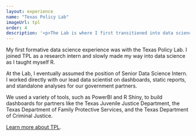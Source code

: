 ```yaml
---
layout: experience
name: "Texas Policy Lab"
imageUrl: tpl
order: 4
description: '<p>The Lab is where I first transitioned into data science by teaching myself R, and eventually assumed the position of Senior Data Science Intern. I worked directly with our lead data scientist on dashboards, static reports, and standalone analyses for our government partners. </p> <p><a href="https://www.texaspolicylab.org/" target="_blank" rel="noopener noreferrer">Learn more about TPL</a>.</p>'
---
```


My first formative data science experience was with the Texas Policy Lab. I joined TPL as a research intern and slowly made my way into data science as I taught myself R.

At the Lab, I eventually assumed the position of Senior Data Science Intern. I worked directly with our lead data scientist on dashboards, static reports, and standalone analyses for our government partners. 

We used a variety of tools, such as PowerBI and R Shiny, to build dashboards for partners like the Texas Juvenile Justice Department, the Texas Department of Family Protective Services, and the Texas Department of Criminal Justice.

[Learn more about TPL](https://www.texaspolicylab.org/).